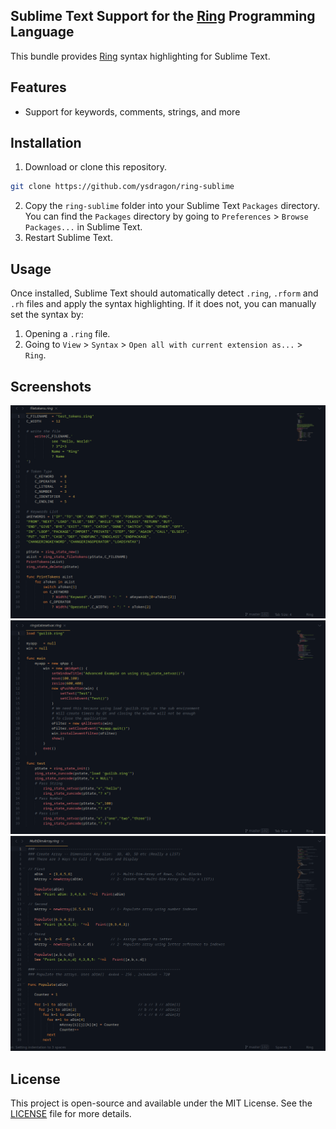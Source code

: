 ## Sublime Text Support for the [Ring](https://ring-lang.net/) Programming Language

This bundle provides [Ring](https://ring-lang.net/) syntax highlighting for Sublime Text.

## Features

- Support for keywords, comments, strings, and more

## Installation

1. Download or clone this repository.
```bash
git clone https://github.com/ysdragon/ring-sublime
```
2. Copy the `ring-sublime` folder into your Sublime Text `Packages` directory. You can find the `Packages` directory by going to `Preferences` > `Browse Packages...` in Sublime Text.
3. Restart Sublime Text.

## Usage

Once installed, Sublime Text should automatically detect `.ring`, `.rform` and `.rh` files and apply the syntax highlighting. If it does not, you can manually set the syntax by:

1. Opening a `.ring` file.
2. Going to `View` > `Syntax` > `Open all with current extension as...` > `Ring`.

## Screenshots

![Ring Syntax Highlighting Example 1](img/1.png)
![Ring Syntax Highlighting Example 2](img/2.png)
![Ring Syntax Highlighting Example 3](img/3.png)

## License
This project is open-source and available under the MIT License. See the [LICENSE](https://github.com/ysdragon/ring-sublime/blob/master/LICENSE) file for more details.